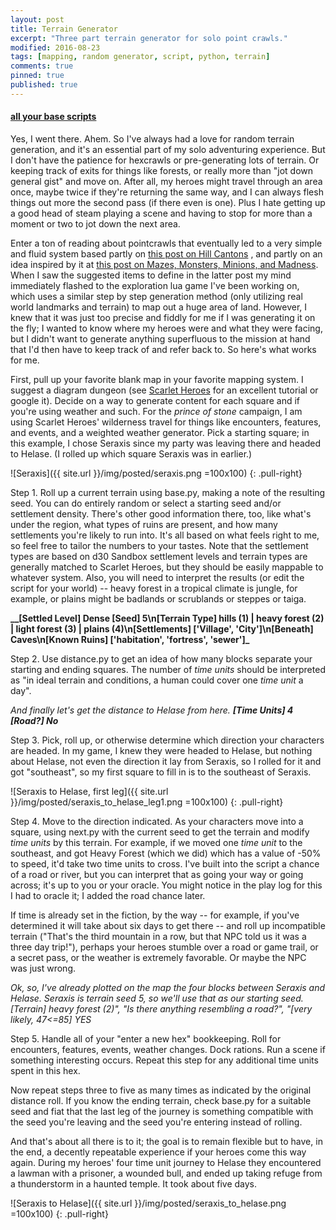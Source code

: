 ```yaml
---
layout: post
title: Terrain Generator
excerpt: "Three part terrain generator for solo point crawls."
modified: 2016-08-23
tags: [mapping, random generator, script, python, terrain]
comments: true
pinned: true
published: true
---
```


#### [all your base scripts](https://github.com/exposit/katamoiran/tree/master/python/terrain_generator)

Yes, I went there. Ahem. So I've always had a love for random terrain generation, and it's an essential part of my solo adventuring experience. But I don't have the patience for hexcrawls or pre-generating lots of terrain. Or keeping track of exits for things like forests, or really more than "jot down general gist" and move on. After all, my heroes might travel through an area once, maybe twice if they're returning the same way, and I can always flesh things out more the second pass (if there even is one). Plus I hate getting up a good head of steam playing a scene and having to stop for more than a moment or two to jot down the next area.

Enter a ton of reading about pointcrawls that eventually led to a very simple and fluid system based partly on [this post on Hill Cantons](http://hillcantons.blogspot.com/2014/11/reader-query-random-solo-wilderness.html)
, and partly on an idea inspired by it at [this post on Mazes, Monsters, Minions, and Madness](http://mmmnm.blogspot.com/2014/11/random-solo-hexless-wilderness.html). When I saw the suggested items to define in the latter post my mind immediately flashed to the exploration lua game I've been working on, which uses a similar step by step generation method (only utilizing real world landmarks and terrain) to map out a huge area of land. However, I knew that it was just too precise and fiddly for me if I was generating it on the fly; I wanted to know where my heroes were and what they were facing, but I didn't want to generate anything superfluous to the mission at hand that I'd then have to keep track of and refer back to. So here's what works for me.

First, pull up your favorite blank map in your favorite mapping system. I suggest a diagram dungeon (see [Scarlet Heroes](http://www.drivethrurpg.com/product/127180/Scarlet-Heroes) for an excellent tutorial or google it). Decide on a way to generate content for each square and if you're using weather and such. For the *prince of stone* campaign, I am using Scarlet Heroes' wilderness travel for things like encounters, features, and events, and a weighted weather generator. Pick a starting square; in this example, I chose Seraxis since my party was leaving there and headed to Helase. (I rolled up which square Seraxis was in earlier.)

![Seraxis]({{ site.url }}/img/posted/seraxis.png =100x100)
{: .pull-right}

Step 1. Roll up a current terrain using base.py, making a note of the resulting seed. You can do entirely random or select a starting seed and/or settlement density. There's other good information there, too, like what's under the region, what types of ruins are present, and how many settlements you're likely to run into. It's all based on what feels right to me, so feel free to tailor the numbers to your tastes. Note that the settlement types are based on d30 Sandbox settlement levels and terrain types are generally matched to Scarlet Heroes, but they should be easily mappable to whatever system. Also, you will need to interpret the results (or edit the script for your world) -- heavy forest in a tropical climate is jungle, for example, or plains might be badlands or scrublands or steppes or taiga.

**__[Settled Level] Dense [Seed] 5\n[Terrain Type] hills (1) | heavy forest (2) | light forest (3) | plains (4)\n[Settlements] ['Village', 'City']\n[Beneath] Caves\n[Known Ruins] ['habitation', 'fortress', 'sewer']_**

Step 2. Use distance.py to get an idea of how many blocks separate your starting and ending squares. The number of *time units* should be interpreted as "in ideal terrain and conditions, a human could cover one *time unit* a day".

*And finally let's get the distance to Helase from here.*
**_[Time Units] 4 [Road?] No_**

Step 3. Pick, roll up, or otherwise determine which direction your characters are headed. In my game, I knew they were headed to Helase, but nothing about Helase, not even the direction it lay from Seraxis, so I rolled for it and got "southeast", so my first square to fill in is to the southeast of Seraxis.

![Seraxis to Helase, first leg]({{ site.url }}/img/posted/seraxis_to_helase_leg1.png  =100x100)
{: .pull-right}

Step 4. Move to the direction indicated. As your characters move into a square, using next.py with the current seed to get the terrain and modify *time units* by this terrain. For example, if we moved one *time unit* to the southeast, and got Heavy Forest (which we did) which has a value of -50% to speed, it'd take two time units to cross. I've built into the script a chance of a road or river, but you can interpret that as going your way or going across; it's up to you or your oracle. You might notice in the play log for this I had to oracle it; I added the road chance later.

If time is already set in the fiction, by the way -- for example, if you've determined it will take about six days to get there -- and roll up incompatible terrain ("That's the third mountain in a row, but that NPC told us it was a three day trip!"), perhaps your heroes stumble over a road or game trail, or a secret pass, or the weather is extremely favorable. Or maybe the NPC was just wrong.

*Ok, so, I've already plotted on the map the four blocks between Seraxis and Helase. Seraxis is terrain seed 5, so we'll use that as our starting seed.*
*[Terrain] heavy forest (2)", "Is there anything resembling a road?", "[very likely, 47<=85] YES*

Step 5. Handle all of your "enter a new hex" bookkeeping. Roll for encounters, features, events, weather changes. Dock rations. Run a scene if something interesting occurs. Repeat this step for any additional time units spent in this hex.

Now repeat steps three to five as many times as indicated by the original distance roll. If you know the ending terrain, check base.py for a suitable seed and fiat that the last leg of the journey is something compatible with the seed you're leaving and the seed you're entering instead of rolling.

And that's about all there is to it; the goal is to remain flexible but to have, in the end, a decently repeatable experience if your heroes come this way again. During my heroes' four time unit journey to Helase they encountered a lawman with a prisoner, a wounded bull, and ended up taking refuge from a thunderstorm in a haunted temple. It took about five days.

![Seraxis to Helase]({{ site.url }}/img/posted/seraxis_to_helase.png  =100x100)
{: .pull-right}